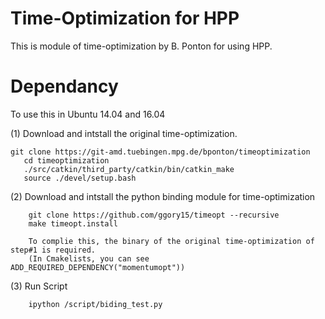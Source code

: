 # Time-Optimization for HPP
This is module of time-optimization by B. Ponton for using HPP.

# Dependancy
To use this in Ubuntu 14.04 and 16.04

(1) Download and intstall the original time-optimization.
```
git clone https://git-amd.tuebingen.mpg.de/bponton/timeoptimization
   cd timeoptimization
   ./src/catkin/third_party/catkin/bin/catkin_make
   source ./devel/setup.bash
```
(2) Download and intstall the python binding module for time-optimization 
```
    git clone https://github.com/ggory15/timeopt --recursive
    make timeopt.install
   
    To complie this, the binary of the original time-optimization of step#1 is required.
    (In Cmakelists, you can see ADD_REQUIRED_DEPENDENCY("momentumopt"))
```
(3) Run Script

```
    ipython /script/biding_test.py
```




